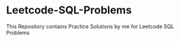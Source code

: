 # Leetcode-SQL-Problems
This Repository contains Practice Solutions by me for Leetcode SQL Problems
